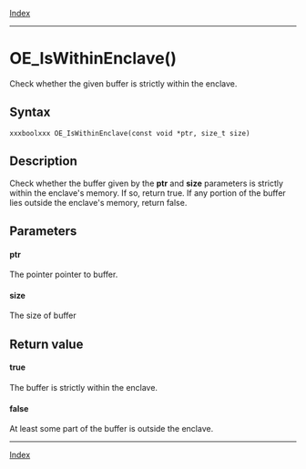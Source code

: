 [Index](index.md)

---
# OE_IsWithinEnclave()

Check whether the given buffer is strictly within the enclave.

## Syntax

    xxxboolxxx OE_IsWithinEnclave(const void *ptr, size_t size)
## Description 

Check whether the buffer given by the **ptr** and **size** parameters is strictly within the enclave's memory. If so, return true. If any portion of the buffer lies outside the enclave's memory, return false.



## Parameters

#### ptr

The pointer pointer to buffer.

#### size

The size of buffer

## Return value

#### true

The buffer is strictly within the enclave.

#### false

At least some part of the buffer is outside the enclave.

---
[Index](index.md)

